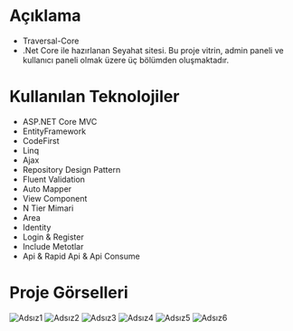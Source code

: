 # Açıklama
- Traversal-Core
- .Net Core ile hazırlanan Seyahat sitesi. 
Bu proje vitrin, admin paneli ve kullanıcı paneli olmak üzere üç bölümden oluşmaktadır. 

# Kullanılan Teknolojiler
- ASP.NET Core MVC
- EntityFramework
- CodeFirst
- Linq
- Ajax
- Repository Design Pattern
- Fluent Validation
- Auto Mapper
- View Component
- N Tier Mimari
- Area
- Identity
- Login & Register
- Include Metotlar
- Api & Rapid Api & Api Consume

# Proje Görselleri


  ![Adsız1](https://github.com/furkanaytes/Traversal-Core/assets/140211507/0a23683d-3d76-4f13-9179-b44ff65d8d28)
  ![Adsız2](https://github.com/furkanaytes/Traversal-Core/assets/140211507/d5189d8f-fb7c-4817-94c4-615b6cf1634d)
  ![Adsız3](https://github.com/furkanaytes/Traversal-Core/assets/140211507/8c73a4c4-75b9-4548-843c-c42ff588d08b)
  ![Adsız4](https://github.com/furkanaytes/Traversal-Core/assets/140211507/2e7d669b-a0dc-4e7e-9999-2d0f9aef21a4)
  ![Adsız5](https://github.com/furkanaytes/Traversal-Core/assets/140211507/2fba2b52-b99e-4c7b-9bba-d5a288c44fb0)
  ![Adsız6](https://github.com/furkanaytes/Traversal-Core/assets/140211507/a1f38a1e-6cb4-4cbd-a191-f0e22233f0d0)
